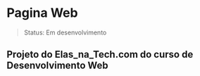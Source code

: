 # Pagina Web

> Status: Em desenvolvimento

## Projeto do Elas_na_Tech.com do curso de Desenvolvimento Web

